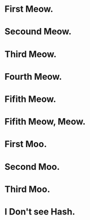 # First Meow.

# Secound Meow.

# Third Meow.

# Fourth Meow.

# Fifith Meow.

# Fifith Meow, Meow.

# First Moo.

# Second Moo.

# Third Moo.



# I Don't see Hash.